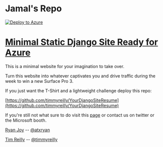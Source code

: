 

# Jamal's Repo

[![Deploy to Azure](http://azuredeploy.net/deploybutton.png)](https://azuredeploy.net/)

# [Minimal Static Django Site Ready for Azure](http://minimalstaticdjangosite.azurewebsites.net/)

This is a minimal website for your imagination to take over. 

Turn this website into whatever captivates you and drive traffic during the week to win a new Surface Pro 3. 

If you just want the T-Shirt and a lightweight challenge deploy this repo: 

[https://github.com/timmyreilly/YourDjangoSiteResume](https://github.com/timmyreilly/YourDjangoSiteResume)

If you're still not what sure to do visit this [page](http://djangocon.azurewebsites.net/) or contact us on twitter or the Microsoft booth. 

[Ryan Joy](http://ryanjoy.com/atxryan/) -- [@atxryan](http://twitter.com/atxryan)

[Tim Reilly](http://timmyreilly.com) -- [@timmyreilly](http://twitter.com/timmyreilly)



